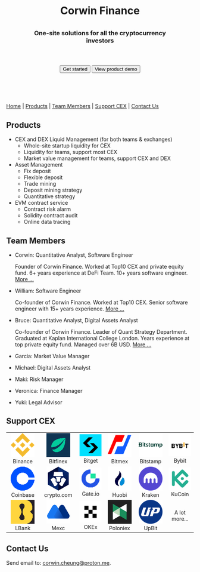 <link rel="stylesheet" href="https://cdnjs.cloudflare.com/ajax/libs/font-awesome/4.7.0/css/font-awesome.min.css">

<div style="margin: 40px;">

<h1 style="text-align:center; padding-top: 40px;">Corwin Finance</h1>

<h3 style="text-align:center; padding-top: 10px; padding-bottom: 40px;">One-site solutions for all the cryptocurrency investors</h3>

<div style="text-align:center; padding-bottom: 40px;">
<button>Get started</button>
<button>
  <i class="fa fa-play-circle-o"></i>
  View product demo
</button>
</div>

</div>

[Home](./README.md) | [Products](#products) | [Team Members](#team-members) | [Support CEX](#support-cex) | [Contact Us](#contact-us)

## Products

- CEX and DEX Liquid Management (for both teams & exchanges)
  - Whole-site startup liquidity for CEX
  - Liquidity for teams, support most CEX
  - Market value management for teams, support CEX and DEX
- Asset Management
  - Fix deposit
  - Flexible deposit
  - Trade mining
  - Deposit mining strategy
  - Quantitative strategy
- EVM contract service
  - Contract risk alarm
  - Solidity contract audit
  - Online data tracing

## Team Members

- Corwin: Quantitative Analyst, Software Engineer

  Founder of Corwin Finance. Worked at Top10 CEX and private equity fund. 6+ years experience at DeFi Team. 10+ years software engineer. [More ...](./CorwinCV.md)

- William: Software Engineer

  Co-founder of Corwin Finance. Worked at Top10 CEX. Senior software engineer with 15+ years experience. [More ...](./WilliamCV.md)

- Bruce: Quantitative Analyst, Digital Assets Analyst

  Co-founder of Corwin Finance. Leader of Quant Strategy Department. Graduated at Kaplan International College London. Years experience at top private equity fund. Managed over 6B USD. [More ...](./SamCV.md)

- Garcia: Market Value Manager

- Michael: Digital Assets Analyst

- Maki: Risk Manager

- Veronica: Finance Manager

- Yuki: Legal Advisor

## Support CEX

|                                                               |                                                                       |                                                        |                                                               |                                                               |                                                       |
| :-----------------------------------------------------------: | :-------------------------------------------------------------------: | :----------------------------------------------------: | :-----------------------------------------------------------: | :-----------------------------------------------------------: | :---------------------------------------------------: |
|   ![binance](./assets/img/cex/binance.png "Binance")Binance   |     ![bitfinex](./assets/img/cex/bitfinex.png "Bitfinex")Bitfinex     | ![bitget](./assets/img/cex/bitget.png "Bitget")Bitget  |     ![bitmex](./assets/img/cex/bitmex.png "Bitmex")Bitmex     | ![bitstamp](./assets/img/cex/bitstamp.png "Bitstamp")Bitstamp |   ![bybit](./assets/img/cex/bybit.png "Bybit")Bybit   |
| ![coinbase](./assets/img/cex/coinbase.png "Coinbase")Coinbase | ![crypto.com](./assets/img/cex/crypto-com.png "crypto.com")crypto.com | ![gateio](./assets/img/cex/gateio.png "gateio")Gate.io |       ![huobi](./assets/img/cex/huobi.png "Huobi")Huobi       |     ![kraken](./assets/img/cex/kraken.png "Kraken")Kraken     | ![kucoin](./assets/img/cex/kucoin.png "KuCoin")KuCoin |
|       ![lbank](./assets/img/cex/lbank.png "LBank")LBank       |             ![mexc](./assets/img/cex/mexc.png "mexc")Mexc             |     ![okex](./assets/img/cex/okex.png "okex")OKEx      | ![Poloniex](./assets/img/cex/poloniex.png "Poloniex")Poloniex |       ![UpBit](./assets/img/cex/upbit.png "UpBit")UpBit       |                     A lot more...                     |

## Contact Us

Send email to: <corwin.cheung@proton.me>.
